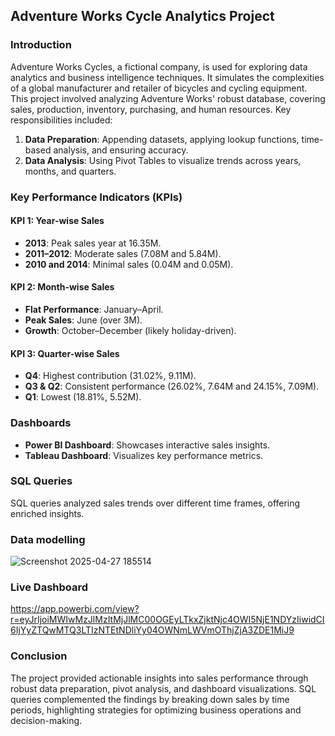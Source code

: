 ## Adventure Works Cycle Analytics Project

### **Introduction**
Adventure Works Cycles, a fictional company, is used for exploring data analytics and business intelligence techniques. It simulates the complexities of a global manufacturer and retailer of bicycles and cycling equipment. This project involved analyzing Adventure Works' robust database, covering sales, production, inventory, purchasing, and human resources. Key responsibilities included:
1. **Data Preparation**: Appending datasets, applying lookup functions, time-based analysis, and ensuring accuracy.
2. **Data Analysis**: Using Pivot Tables to visualize trends across years, months, and quarters.
### **Key Performance Indicators (KPIs)**
#### **KPI 1: Year-wise Sales**
- **2013**: Peak sales year at 16.35M.
- **2011–2012**: Moderate sales (7.08M and 5.84M).
- **2010 and 2014**: Minimal sales (0.04M and 0.05M).
#### **KPI 2: Month-wise Sales**
- **Flat Performance**: January–April.
- **Peak Sales**: June (over 3M).
- **Growth**: October–December (likely holiday-driven).
#### **KPI 3: Quarter-wise Sales**
- **Q4**: Highest contribution (31.02%, 9.11M).
- **Q3 & Q2**: Consistent performance (26.02%, 7.64M and 24.15%, 7.09M).
- **Q1**: Lowest (18.81%, 5.52M).
  
### **Dashboards**
- **Power BI Dashboard**: Showcases interactive sales insights.
- **Tableau Dashboard**: Visualizes key performance metrics.
### **SQL Queries**
SQL queries analyzed sales trends over different time frames, offering enriched insights.
### Data modelling
![Screenshot 2025-04-27 185514](https://github.com/user-attachments/assets/82b30e7b-5fbb-4133-be7d-99f9b2002aca)
### Live Dashboard
https://app.powerbi.com/view?r=eyJrIjoiMWIwMzJlMzItMjJlMC00OGEyLTkxZjktNjc4OWI5NjE1NDYzIiwidCI6IjYyZTQwMTQ3LTIzNTEtNDliYy04OWNmLWVmOThjZjA3ZDE1MiJ9

### **Conclusion**
The project provided actionable insights into sales performance through robust data preparation, pivot analysis, and dashboard visualizations. SQL queries complemented the findings by breaking down sales by time periods, highlighting strategies for optimizing business operations and decision-making.
